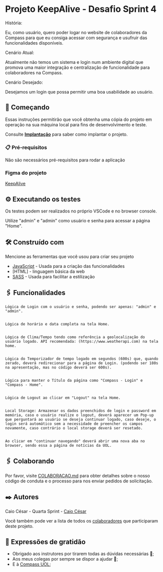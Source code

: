 # Projeto KeepAlive - Desafio Sprint 4

História:

Eu, como usuário, quero poder logar no website de colaboradores da Compass para que eu consiga acessar com segurança e usufruir das funcionalidades disponíveis.


Cenário Atual:

Atualmente não temos um sistema e login num ambiente digital que promova uma maior integração e centralização de funcionalidade para colaboradores na Compass.⠀⠀⠀


Cenário Desejado:

Desejamos um login que possa permitir uma boa usabilidade ao usuário.

## 🚀 Começando

Essas instruções permitirão que você obtenha uma cópia do projeto em operação na sua máquina local para fins de desenvolvimento e teste.

Consulte **[Implantação](#-implanta%C3%A7%C3%A3o)** para saber como implantar o projeto.

### 📋 Pré-requisitos

Não são necessários pré-requisitos para rodar a aplicação

### Figma do projeto

[KeepAlive](https://www.figma.com/file/D9NUCsGJ1gCvmL0ZUnb7SJ/keepalive?node-id=0%3A1)

## ⚙️ Executando os testes

Os testes podem ser realizados no próprio VSCode e no browser console.

Utilize "admin" e "admin" como usuário e senha para acessar a página "Home".


## 🛠️ Construído com

Mencione as ferramentas que você usou para criar seu projeto

* [JavaScript](https://www.javascript.com) - Usada para a criação das funcionalidades
* [HTML] - linguagem básica da web
* [SASS](https://sass-lang.com) - Usada para facilitar a estilização

## 🖇️ Funcionalidades

```
Lógica de Login com o usuário e senha, podendo ser apenas: "admin" e "admin".
 

Lógica de horário e data completa na tela Home.
 

Lógica de Clima/Tempo tendo como referência a geolocalização do usuário logado. API recomendada: (https://www.weatherapi.com) na tela home.
 

Lógica do Temporizador de tempo logado em segundos (600s) que, quando zerado, deverá redirecionar para a página de Login. (podendo ser 180s na apresentação, mas no código deverá ser 600s).
 

Lógica para manter o Título da página como "Compass - Login" e "Compass - Home".
 

Lógica de Logout ao clicar em "Logout" na tela Home.
 

Local Storage: Armazenar os dados preenchidos de login e password em memória, caso o usuário realize o logout, deverá aparecer um Pop-up que perguntará ao usuário se deseja continuar logado, caso deseje, o login será automático sem a necessidade de preencher os campos novamente, caso contrário o local storage deverá ser resetado.
 

Ao clicar em "continuar navegando" deverá abrir uma nova aba no browser, sendo essa a página de notícias da UOL.
```

## 🖇️ Colaborando

Por favor, visite [COLABORACAO.md](github.com/caiocesar333/keepalive) para obter detalhes sobre o nosso código de conduta e o processo para nos enviar pedidos de solicitação.

## ✒️ Autores


Caio César - Quarta Sprint - [Caio César ](https://github.com/caiocesar333)

Você também pode ver a lista de todos os [colaboradores](https://github.com/caiocesar333/keepalive/colaboradores) que participaram deste projeto.

## 🎁 Expressões de gratidão

* Obrigado aos instrutores por tirarem todas as dúvidas necessárias 📢;
* Aos meus colegas por sempre se dispor a ajudar 🍺;
* E à [Compass UOL](https://compass.uol/pt/home/);


